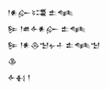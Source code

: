 <div class='block'>
<div class='line'>𒁹𒀭𒅎𒂟𒃮 𒉺𒈝</div>
<div class='line'>𒌉 𒁹𒌑𒅆𒀭𒅎 𒉺𒈝</div>
<div class='line'>𒌉 𒁹𒀭𒁲𒈠𒉡𒈦 𒉺𒈝𒈠</div>
<div class='line'>𒆠</div>
<div class='line'>𒅆𒈬 𒁹</div>
</div>